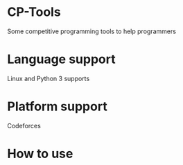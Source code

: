 # CP-Tools
Some competitive programming tools to help programmers

# Language support
Linux and Python 3 supports

# Platform support
Codeforces

# How to use
